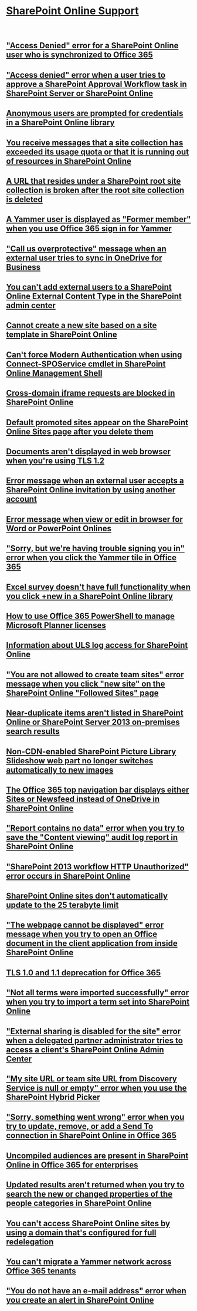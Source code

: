 # [SharePoint Online Support](../sharepoint-online.md)
 
## ["Access Denied" error for a SharePoint Online user who is synchronized to Office 365](../access-denied-for-a-sharepoint-online-user-who-is-synchronized-to-office-365.md)

## ["Access denied" error when a user tries to approve a SharePoint Approval Workflow task in SharePoint Server or SharePoint Online](../access-denied-when-approve-a-sharepoint-approval-workflow-task.md)

## [Anonymous users are prompted for credentials in a SharePoint Online library](../anonymous-users-are-prompted-for-credentials-in-a-sharePoint-online-library.md)

## [You receive messages that a site collection has exceeded its usage quota or that it is running out of resources in SharePoint Online](../a-site-collection-has-exceeded-its-usage-quota-or-it-is-running-out-of-resources.md)

## [A URL that resides under a SharePoint root site collection is broken after the root site collection is deleted](../a-url-that-resides-under-a-sharepoint-root-site-collection-is-broken-after-the-root-site-collection-is-deleted.md)

## [A Yammer user is displayed as "Former member" when you use Office 365 sign in for Yammer](../a-yammer-user-is-displayed-as-former-member-when-use-office-365-sign-in-for-yammer.md)

## ["Call us overprotective" message when an external user tries to sync in OneDrive for Business](../call-us-overprotective-when-an-external-user-tries-to-sync-in-onedrive-for-business.md)

## [You can't add external users to a SharePoint Online External Content Type in the SharePoint admin center](../cannot-add-external-users-to-a-sharepoint-online-external-content-type.md)

## [Cannot create a new site based on a site template in SharePoint Online](../cannot-create-a-new-site-based-on-a-site-template-in-sharepoint-online.md)

## [Can't force Modern Authentication when using Connect-SPOService cmdlet in SharePoint Online Management Shell](../cannot-force-modern-authentication-when-using-connect-sposervice-cmdlet.md)

## [Cross-domain iframe requests are blocked in SharePoint Online](../cross-domain-iframe-requests-are-blocked-in-sharepoint-online.md)

## [Default promoted sites appear on the SharePoint Online Sites page after you delete them](../default-promoted-sites-appear-on-the-sharepoint-online-sites-page-after-you-delete-them.md)

## [Documents aren't displayed in web browser when you're using TLS 1.2](../documents-are-not-displayed-in-web-browser-when-using-tls-1.2.md)

## [Error message when an external user accepts a SharePoint Online invitation by using another account](../error-when-an-external-user-accepts-a-sharepoint-online-invitation-by-using-another-account.md)

## [Error message when view or edit in browser for Word or PowerPoint Onlines](../error-when-view-or-edit-in-browser-for-word-or-powerpoint-online.md)

## ["Sorry, but we're having trouble signing you in" error when you click the Yammer tile in Office 365](../error-when-you-click-the-yammer-tile-in-office-365.md)

## [Excel survey doesn't have full functionality when you click +new in a SharePoint Online library](../excel-survey-does-not-have-full-functionality-when-click-+new.md)

## [How to use Office 365 PowerShell to manage Microsoft Planner licenses](../how-to-use-office-365-powershell-to-manage-microsoft-planner-licenses.md)

## [Information about ULS log access for SharePoint Online](../information-about-uls-log-access-for-sharepoint-online.md)

## ["You are not allowed to create team sites" error message when you click "new site" on the SharePoint Online "Followed Sites" page](../issue-when-you-click-new-site-on-the-sharepoint-online-followed-sites-page.md)

## [Near-duplicate items aren't listed in SharePoint Online or SharePoint Server 2013 on-premises search results](../near-duplicate-items-are-not-listed-in-sharepoint-search-results.md)

## [Non-CDN-enabled SharePoint Picture Library Slideshow web part no longer switches automatically to new images](../non-cdn-enabled-sharepoint-picture-library-slideshow-web-part-no-longer-switches-automatically-to-new-images.md)

## [The Office 365 top navigation bar displays either Sites or Newsfeed instead of OneDrive in SharePoint Online](../office-365-top-navigation-bar-displays-either-sites-or-newsfeed.md)

## ["Report contains no data" error when you try to save the "Content viewing" audit log report in SharePoint Online](../report-contains-no-data-when-save-the-content-viewing-audit-log-report-in-sharepoint-online.md)

## ["SharePoint 2013 workflow HTTP Unauthorized" error occurs in SharePoint Online](../sharepoint-2013-workflow-http-unauthorized-in-sharepoint-online.md)

## [SharePoint Online sites don't automatically update to the 25 terabyte limit](../sharepoint-online-sites-do-not-automatically-update-to-the-25-terabyte-limit.md)

## ["The webpage cannot be displayed" error message when you try to open an Office document in the client application from inside SharePoint Online](../the-webpage-cannot-be-displayed-when-open-an-office-document-from-inside-sharepoint-online.md)

## [TLS 1.0 and 1.1 deprecation for Office 365](../tls-1.0-and-1.1-deprecation-for-office-365.md)

## ["Not all terms were imported successfully" error when you try to import a term set into SharePoint Online](../troubleshoot-error-when-importing-a-term-set-into-sharepoint-online.md)

## ["External sharing is disabled for the site" error when a delegated partner administrator tries to access a client's SharePoint Online Admin Center](../troubleshoot-error-when-tries-to-access-a-client's-sharepoint-online-admin-center.md)

## ["My site URL or team site URL from Discovery Service is null or empty" error when you use the SharePoint Hybrid Picker](../troubleshoot-error-when-you-use-sharepoint-hybrid-picker.md)

## ["Sorry, something went wrong" error when you try to update, remove, or add a Send To connection in SharePoint Online in Office 365](../troubleshoot-send-to-connection-error-in-sharepoint-online.md)

## [Uncompiled audiences are present in SharePoint Online in Office 365 for enterprises](../uncompiled-audiences-are-present-in-sharepoint-online-in-office-365-for-enterprises.md)

## [Updated results aren't returned when you try to search the new or changed properties of the people categories in SharePoint Online](../updated-results-are-not-returned-when-searching-people-properties-in-sharepoint-online.md)

## [You can't access SharePoint Online sites by using a domain that's configured for full redelegation](../You-can't-access-sharepoint-online-sites-by-using-a-domain-that's-configured-for-full-redelegation.md)

## [You can't migrate a Yammer network across Office 365 tenants](../you-can't-migrate-a-yammer-network-across-office-365-tenants.md)

## ["You do not have an e-mail address" error when you create an alert in SharePoint Online](../you-do-not-have-an-e-mail-address-when-create-an-alert-in-shareooint-online.md)